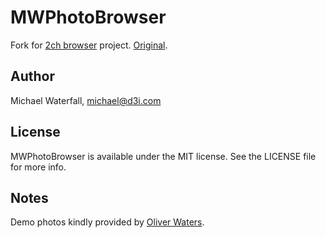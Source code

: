 # MWPhotoBrowser

Fork for [2ch browser](<https://github.com/8ofproject/2ch-Browser-iOS>) project.
[Original](<https://github.com/mwaterfall/MWPhotoBrowser>).


## Author

Michael Waterfall, michael@d3i.com


## License

MWPhotoBrowser is available under the MIT license. See the LICENSE file for more info.


## Notes

Demo photos kindly provided by [Oliver Waters](<http://twitter.com/oliverwaters>).
